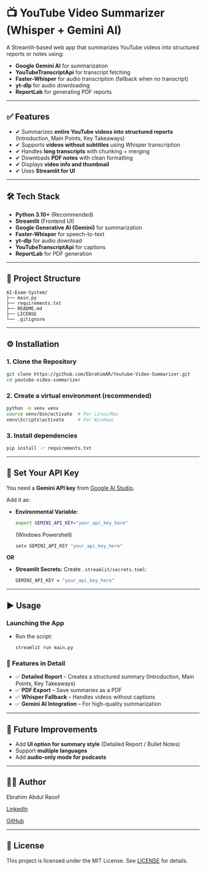 # 📺 YouTube Video Summarizer (Whisper + Gemini AI)

A Streamlit-based web app that summarizes YouTube videos into structured reports or notes using:
- **Google Gemini AI** for summarization
- **YouTubeTranscriptApi** for transcript fetching
- **Faster-Whisper** for audio transcription (fallback when no transcript)
- **yt-dlp** for audio downloading
- **ReportLab** for generating PDF reports

---

## ✅ Features
- ✔ Summarizes **entire YouTube videos into structured reports** (Introduction, Main Points, Key Takeaways)
- ✔ Supports **videos without subtitles** using Whisper transcription
- ✔ Handles **long transcripts** with chunking + merging
- ✔ Downloads **PDF notes** with clean formatting
- ✔ Displays **video info and thumbnail**
- ✔ Uses **Streamlit for UI**

---

## 🛠 Tech Stack
- **Python 3.10+** (Recommended)
- **Streamlit** (Frontend UI)
- **Google Generative AI (Gemini)** for summarization
- **Faster-Whisper** for speech-to-text
- **yt-dlp** for audio download
- **YouTubeTranscriptApi** for captions
- **ReportLab** for PDF generation

---

## 📂 Project Structure
    AI-Exam-System/
    ├── main.py
    ├── requirements.txt
    ├── README.md
    ├── LICENSE
    └── .gitignore
    
---

## ⚙️ Installation

### **1. Clone the Repository**
```bash
git clone https://github.com/EbrahimAR/Youtube-Video-Summarizer.git
cd youtube-video-summarizer
```

### **2. Create a virtual environment (recommended)**
```bash
python -m venv venv
source venv/bin/activate  # For Linux/Mac
venv\Scripts\activate     # For Windows
```


### **3. Install dependencies**
```bash
pip install -r requirements.txt
```
    
---

## 🔑 Set Your API Key

You need a **Gemini API key** from [Google AI Studio](https://aistudio.google.com/).

Add it as:
- **Environmental Variable:**
    ```bash
    export GEMINI_API_KEY="your_api_key_here"
    ```
    (Windows Powershell)
    ```bash
    setx GEMINI_API_KEY "your_api_key_here"
    ```
**OR**
- **Streamlit Secrets:**
    Create `.streamlit/secrets.toml`:
    ```bash
    GEMINI_API_KEY = "your_api_key_here"
    ```

---

## ▶ Usage

### **Launching the App**

  - Run the script:
    ```bash
    streamlit run main.py
    ```


### **📄 Features in Detail**

  - ✅ **Detailed Report** – Creates a structured summary (Introduction, Main Points, Key Takeaways)
  - ✅ **PDF Export** – Save summaries as a PDF
  - ✅ **Whisper Fallback** – Handles videos without captions
  - ✅ **Gemini AI Integration** – For high-quality summarization

---

## 🔮 Future Improvements

- Add **UI option for summary style** (Detailed Report / Bullet Notes)
- Support **multiple languages**
- Add **audio-only mode for podcasts**

---

## 👨‍💻 Author

Ebrahim Abdul Raoof

[LinkedIn](https://www.linkedin.com/in/ebrahim-ar/)

[GitHub](https://github.com/EbrahimAR)

---

## 📜 License

This project is licensed under the MIT License. See [LICENSE](https://github.com/EbrahimAR/YouTube-Video-Summarizer/blob/main/LICENSE) for details.
#

